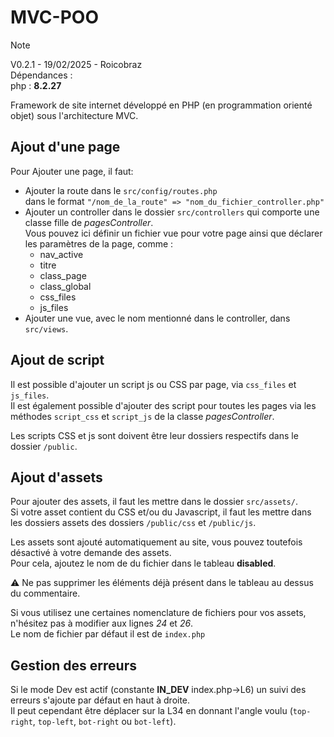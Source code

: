 # MVC-POO

> [!NOTE]
> V0.2.1 -
> 19/02/2025 -
> Roicobraz \
> Dépendances : \
> php : **8.2.27**

Framework de site internet développé en PHP (en programmation orienté objet) sous l'architecture MVC.

## Ajout d'une page 
Pour Ajouter une page, il faut:
- Ajouter la route dans le `src/config/routes.php` \
  dans le format `"/nom_de_la_route" => "nom_du_fichier_controller.php"`
- Ajouter un controller dans le dossier `src/controllers` qui comporte une classe fille de *pagesController*. \
  Vous pouvez ici définir un fichier vue pour votre page ainsi que déclarer les paramètres de la page, comme :
  -  nav_active
  -  titre
  -  class_page
  -  class_global
  -  css_files
  -  js_files
- Ajouter une vue, avec le nom mentionné dans le controller, dans `src/views`.


## Ajout de script
Il est possible d'ajouter un script js ou CSS par page, via `css_files` et `js_files`.  
Il est également possible d'ajouter des script pour toutes les pages via les méthodes `script_css` et `script_js` de la classe *pagesController*.

Les scripts CSS et js sont doivent être leur dossiers respectifs dans le dossier `/public`.

## Ajout d'assets
Pour ajouter des assets, il faut les mettre dans le dossier `src/assets/`.  
Si votre asset contient du CSS et/ou du Javascript, il faut les mettre dans les dossiers assets des dossiers `/public/css` et `/public/js`.

Les assets sont ajouté automatiquement au site, vous pouvez toutefois désactivé à votre demande des assets.  
Pour cela, ajoutez le nom de du fichier dans le tableau **disabled**.  

⚠ Ne pas supprimer les éléments déjà présent dans le tableau au dessus du commentaire.

Si vous utilisez une certaines nomenclature de fichiers pour vos assets, n'hésitez pas à modifier aux lignes *24* et *26*.  
Le nom de fichier par défaut il est de `index.php` 

## Gestion des erreurs
Si le mode Dev est actif (constante **IN_DEV** index.php->L6) un suivi des erreurs s'ajoute par défaut en haut à droite.  
Il peut cependant être déplacer sur la L34 en donnant l'angle voulu (`top-right`, `top-left`, `bot-right` ou `bot-left`).